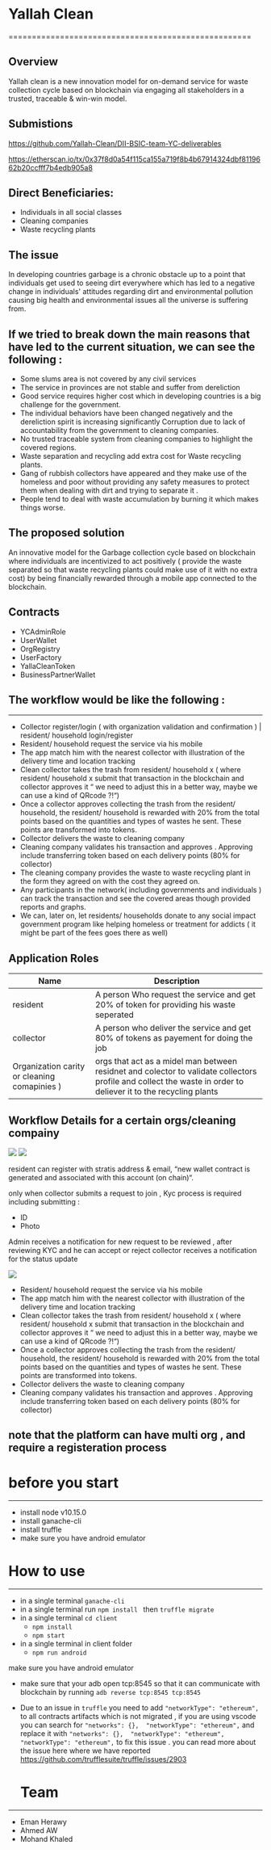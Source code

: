 
# Yallah Clean
====================================================

Overview 
---------
Yallah clean is a  new innovation model for on-demand service for waste collection cycle based on blockchain via engaging all stakeholders in a trusted, traceable & win-win model.

Submistions
---------
https://github.com/Yallah-Clean/DII-BSIC-team-YC-deliverables

https://etherscan.io/tx/0x37f8d0a54f115ca155a719f8b4b67914324dbf8119662b20ccfff7b4edb905a8

 Direct Beneficiaries:  
---------

- Individuals in all social classes
- Cleaning companies
- Waste recycling plants

 
The issue  
---------
In developing countries garbage is a chronic obstacle up to a point that  individuals get used to seeing dirt everywhere which has led to a negative change in individuals' attitudes regarding dirt and environmental pollution causing big health and environmental issues all the universe is suffering from.

If we tried to break down the main reasons that have led to the current situation, we can see the following :
---------------------------------------------------
- Some slums area is not covered by any civil services 
- The service in provinces are not stable and suffer from dereliction
- Good service requires higher cost which in developing countries is a big challenge for the government.   
- The individual behaviors have been changed negatively and the dereliction spirit is increasing significantly 
 Corruption due to lack of accountability from the government to cleaning companies. 
- No trusted traceable system from cleaning companies to highlight the covered regions. 
 - Waste separation and recycling add extra cost for Waste recycling plants. 
- Gang of rubbish collectors have appeared and they make use of the homeless and poor without providing any safety measures  to protect them when dealing with dirt and trying to separate it .
- People tend to deal with waste accumulation by burning it which makes things worse.


 The proposed solution 
---------

 An innovative model for the Garbage collection cycle based on blockchain where individuals are incentivized to act positively ( provide the waste separated so that waste recycling plants could make use of it with no extra cost) by being financially rewarded through a mobile app connected to the blockchain.

	
Contracts 
------------------
- YCAdminRole
- UserWallet
- OrgRegistry
- UserFactory
- YallaCleanToken
- BusinessPartnerWallet 


## The workflow would be like the following :
------------------
- Collector register/login ( with organization validation and confirmation  ) | resident/ household  login/register 
- Resident/ household  request the service via his mobile 
- The app match him with the nearest collector with illustration of the delivery time and location tracking 
- Clean collector takes the trash from resident/ household  x ( where resident/ household  x submit that transaction in the blockchain and collector approves it “ we need to adjust this in a better way, maybe we can use a kind of QRcode ?!“) 
- Once a collector approves collecting the trash from the resident/ household, the resident/ household is rewarded with 20% from the total points based on the quantities and types of wastes he sent. These points are transformed into tokens.
- Collector delivers the waste to cleaning company 
- Cleaning company validates his transaction and approves . Approving  include transferring token based on each delivery points   (80% for collector) 
- The cleaning company provides the waste to waste recycling plant in the form they agreed on with the cost they agreed on.
- Any participants in the network( including governments and individuals ) can track the transaction and see the covered areas though provided reports and graphs.
- We can, later on, let residents/ households donate to any social impact government program like helping homeless or treatment for addicts ( it might be part of the fees goes there as well)



Application Roles 
------------------

| Name       | Description                                                                                         |
|------------|-----------------------------------------------------------------------------------------------------|
| resident | A person Who request the service and get 20% of token for providing his waste seperated
| collector      | A person who deliver the service  and get 80% of tokens as payement for doing the job  |
Organization  carity or cleaning comapinies )       | orgs that act as a midel man between residnet and colector to validate collectors profile and collect the waste  in order to deliever it to the recycling plants | Busssiness partners | mainly for point system in countries that have issue using crypto , those parties can help in transforming the points/tokens in blockchain into goods, services ,etc                                     |




Workflow Details for a certain orgs/cleaning compainy
----------------

![](YallahCleanApp.jpg)
![](Registration_cycle.jpg.png)

resident can register with  stratis address & email, “new wallet contract is generated and associated with this account  (on chain)“.



only when collector  submits a request to join ,
Kyc process is required  including submitting : 
	
- ID 
 - Photo


 Admin receives a notification for new request to be reviewed , after  reviewing KYC and he can accept or reject 
collector receives a notification for the status update

![](Request_LifeCycle.jpg)

- Resident/ household  request the service via his mobile 
- The app match him with the nearest collector with illustration of the delivery time and location tracking 
- Clean collector takes the trash from resident/ household  x ( where resident/ household  x submit that transaction in the blockchain and collector approves it “ we need to adjust this in a better way, maybe we can use a kind of QRcode ?!“) 
- Once a collector approves collecting the trash from the resident/ household, the resident/ household is rewarded with 20% from the total points based on the quantities and types of wastes he sent. These points are transformed into tokens.
- Collector delivers the waste to cleaning company 
- Cleaning company validates his transaction and approves . Approving  include transferring token based on each delivery points   (80% for collector) 

 note that the platform can have multi org , and require a registeration process 
-----------------

# before you start 
-----------------
- install node v10.15.0  
- install ganache-cli  
- install truffle 
-  make sure you have android emulator 
  
# How to use
-----------------
- in a single terminal `ganache-cli`  
- in a single terminal run `npm install ` then `truffle migrate`  
-  in a single terminal `cd client` 
   -  `npm install` 
   -  `npm start `
-  in a single terminal in  client folder  
   - ` npm run android `
  
  make sure you have android emulator 
  -    make sure that your adb open tcp:8545 so that it can communicate with blockchain  by running `adb reverse tcp:8545 tcp:8545`
- Due to an issue in `truffle`  you need to add `"networkType": "ethereum",` to all contracts artifacts which is not migrated , if you are using vscode you can search for `"networks": {},  "networkType": "ethereum",` and replace it with `"networks": {},  "networkType": "ethereum",  "networkType": "ethereum",` to fix this issue . you can read more about the issue here where we have reported https://github.com/trufflesuite/truffle/issues/2903

  # Team
-----------------
- Eman Herawy 
- Ahmed AW
- Mohand Khaled
